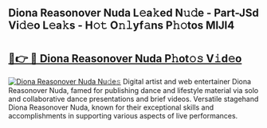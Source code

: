 ## Diona Reasonover Nuda L𝚎a𝚔ed N𝚞𝚍e - Part-JSd Vi𝚍𝚎o L𝚎a𝚔s - H𝚘𝚝 O𝚗𝚕yf𝚊ns P𝚑𝚘tos MlJl4

# <h2><a href="http://kfdg71.oniu.top/?m=Diona+Reasonover+Nuda">🔗👉 🔴 Diona Reasonover Nuda P𝚑ot𝚘𝚜 V𝚒d𝚎o</a></h2>

[![Diona Reasonover Nuda Nu𝚍e𝚜](https://i.imgur.com/0qMVB7G.gif)](http://kfdg71.oniu.top/?m=Diona+Reasonover+Nuda)
Digital artist and web entertainer Diona Reasonover Nuda, famed for publishing dance and lifestyle material via solo and collaborative dance presentations and brief videos. Versatile stagehand Diona Reasonover Nuda, known for their exceptional skills and accomplishments in supporting various aspects of live performances.  
